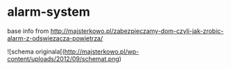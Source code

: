 # alarm-system
base info from http://majsterkowo.pl/zabezpieczamy-dom-czyli-jak-zrobic-alarm-z-odswiezacza-powietrza/

![schema originala[(http://majsterkowo.pl/wp-content/uploads/2012/09/schemat.png)
